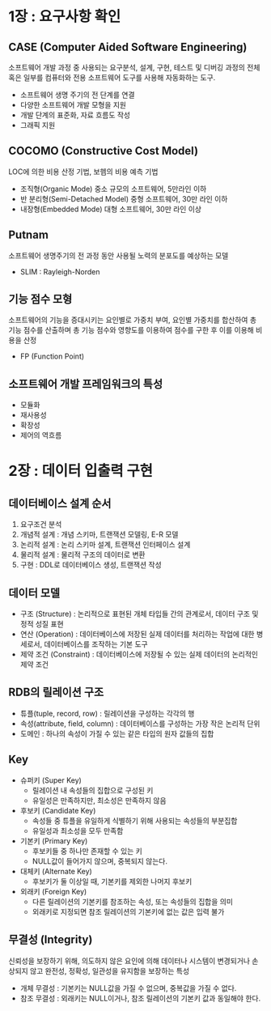 # 1장 : 요구사항 확인

## CASE (Computer Aided Software Engineering)

소프트웨어 개발 과정 중 사용되는 요구분석, 설계, 구현, 테스트 및 디버깅 과정의 전체 혹은 일부를 컴퓨터와 전용 소프트웨어 도구를 사용해 자동화하는 도구.

- 소프트웨어 생명 주기의 전 단계를 연결
- 다양한 소프트웨어 개발 모형을 지원
- 개발 단계의 표준화, 자료 흐름도 작성
- 그래픽 지원

## COCOMO (Constructive Cost Model)

LOC에 의한 비용 산정 기법, 보헴의 비용 예측 기법

- 조직형(Organic Mode) 중소 규모의 소프트웨어, 5만라인 이하
- 반 분리형(Semi-Detached Model) 중형 소프트웨어, 30만 라인 이하
- 내장형(Embedded Mode) 대형 소프트웨어, 30만 라인 이상

## Putnam

소프트웨어 생명주기의 전 과정 동안 사용될 노력의 분포도를 예상하는 모델

- SLIM : Rayleigh-Norden

## 기능 점수 모형

소프트웨어의 기능을 증대시키는 요인별로 가중치 부여, 요인별 가중치를 합산하여 총 기능 점수를 산출하며 총 기능 점수와 영향도를 이용하여 점수를 구한 후 이를 이용해 비용을 산정

- FP (Function Point)

## 소프트웨어 개발 프레임워크의 특성

- 모듈화
- 재사용성
- 확장성
- 제어의 역흐름

# 2장 : 데이터 입출력 구현

## 데이터베이스 설계 순서

1. 요구조건 분석
2. 개념적 설계 : 개념 스키마, 트랜잭션 모델링, E-R 모델
3. 논리적 설계 : 논리 스키마 설계, 트랜잭션 인터페이스 설계
4. 물리적 설계 : 물리적 구조의 데이터로 변환
5. 구현 : DDL로 데이터베이스 생성, 트랜잭션 작성

## 데이터 모델

- 구조 (Structure) : 논리적으로 표현된 개체 타입들 간의 관계로서, 데이터 구조 및 정적 성질 표현
- 연산 (Operation) : 데이터베이스에 저장된 실제 데이터를 처리하는 작업에 대한 병세로서, 데이터베이스를 조작하는 기본 도구
- 제약 조건 (Constraint) : 데이터베이스에 저장될 수 있는 실제 데이터의 논리적인 제약 조건

## RDB의 릴레이션 구조

- 튜플(tuple, record, row) : 릴레이션을 구성하는 각각의 행
- 속성(attribute, field, column) : 데이터베이스를 구성하는 가장 작은 논리적 단위
- 도메인 : 하나의 속성이 가질 수 있는 같은 타입의 원자 값들의 집합

## Key

- 슈퍼키 (Super Key)
    - 릴레이션 내 속성들의 집합으로 구성된 키
    - 유일성은 만족하지만, 최소성은 만족하지 않음
- 후보키 (Candidate Key)
    - 속성들 중 튜플을 유일하게 식별하기 위해 사용되는 속성들의 부분집합
    - 유일성과 최소성을 모두 만족함
- 기본키 (Primary Key)
    - 후보키들 중 하나만 존재할 수 있는 키
    - NULL값이 들어가지 않으며, 중복되지 않는다.
- 대체키 (Alternate Key)
    - 후보키가 둘 이상일 때, 기본키를 제외한 나머지 후보키
- 외래키 (Foreign Key)
    - 다른 릴레이션의 기본키를 참조하는 속성, 또는 속성들의 집합을 의미
    - 외래키로 지정되면 참조 릴레이션의 기본키에 없는 값은 입력 불가

## 무결성 (Integrity)

신뢰성을 보장하기 위해, 의도하지 않은 요인에 의해 데이터나 시스템이 변경되거나 손상되지 않고 완전성, 정확성, 일관성을 유지함을 보장하는 특성

- 개체 무결성 : 기본키는 NULL값을 가질 수 없으며, 중복값을 가질 수 없다.
- 참조 무결성 : 외래키는 NULL이거나, 참조 릴레이션의 기본키 값과 동일해야 한다.